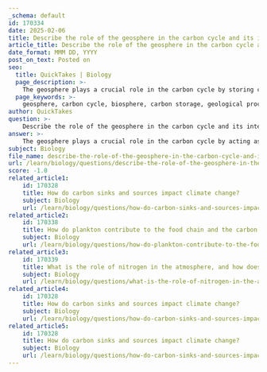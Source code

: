 ```yaml
---
_schema: default
id: 170334
date: 2025-02-06
title: Describe the role of the geosphere in the carbon cycle and its interaction with the biosphere.
article_title: Describe the role of the geosphere in the carbon cycle and its interaction with the biosphere.
date_format: MMM DD, YYYY
post_on_text: Posted on
seo:
  title: QuickTakes | Biology
  page_description: >-
    The geosphere plays a crucial role in the carbon cycle by storing carbon in rocks and sediments and interacting with the biosphere through processes like photosynthesis, decomposition, and nutrient cycling.
  page_keywords: >-
    geosphere, carbon cycle, biosphere, carbon storage, geological processes, photosynthesis, fossil fuels, weathering, erosion, soil carbon, nutrient cycling, carbon sinks, organic matter, CO2, decomposition, ecosystem health
author: QuickTakes
question: >-
    Describe the role of the geosphere in the carbon cycle and its interaction with the biosphere.
answer: >-
    The geosphere plays a crucial role in the carbon cycle by acting as both a carbon reservoir and a source of carbon through various geological processes. It encompasses the solid Earth, including the crust and the interior, and interacts with other spheres—namely the biosphere, atmosphere, and hydrosphere—through several mechanisms.\n\n### Role of the Geosphere in the Carbon Cycle\n\n1. **Carbon Storage**: The geosphere stores carbon in various forms, primarily in rocks and sediments. Carbon can be found in fossil fuels (coal, oil, and natural gas), limestone, and organic-rich shales. These geological formations can sequester carbon for millions of years, effectively removing it from the active carbon cycle.\n\n2. **Weathering and Erosion**: Weathering of rocks releases carbon dioxide (CO2) into the atmosphere. For example, when carbonates weather, they can release CO2, which can then be utilized by plants during photosynthesis. Erosion can also transport carbon-rich sediments to oceans, where they can contribute to marine carbon sinks.\n\n3. **Geological Processes**: Over geological timescales, processes such as volcanic eruptions can release stored carbon back into the atmosphere. This can significantly impact atmospheric CO2 levels and, consequently, climate.\n\n4. **Formation of Fossil Fuels**: The geosphere is involved in the formation of fossil fuels through the decomposition of organic matter under heat and pressure over millions of years. This process captures carbon in a form that can be released back into the atmosphere when these fuels are burned.\n\n### Interaction with the Biosphere\n\nThe interaction between the geosphere and the biosphere is vital for the carbon cycle:\n\n- **Photosynthesis**: Plants in the biosphere absorb CO2 from the atmosphere, which is partly derived from geological processes. Through photosynthesis, they convert this carbon into organic matter, thus integrating it into the biosphere.\n\n- **Decomposition**: When organisms die, their carbon-rich bodies are broken down by decomposers in the soil (part of the geosphere). This process releases carbon back into the atmosphere as CO2 or into the soil as organic matter, which can be utilized by plants.\n\n- **Soil Carbon Storage**: The geosphere provides the substrate (soil) where plants grow. Healthy soils can store significant amounts of carbon, contributing to the overall carbon balance of the ecosystem.\n\n- **Nutrient Cycling**: The geosphere also contributes to nutrient cycling, which supports plant growth. Healthy plant communities enhance carbon uptake through photosynthesis, further linking the geosphere and biosphere.\n\nIn summary, the geosphere is integral to the carbon cycle, serving as a long-term carbon reservoir and interacting dynamically with the biosphere through processes that facilitate carbon exchange. Understanding these interactions is essential for comprehending ecosystem health and the impacts of human activities on the carbon cycle.
subject: Biology
file_name: describe-the-role-of-the-geosphere-in-the-carbon-cycle-and-its-interaction-with-the-biosphere.md
url: /learn/biology/questions/describe-the-role-of-the-geosphere-in-the-carbon-cycle-and-its-interaction-with-the-biosphere
score: -1.0
related_article1:
    id: 170328
    title: How do carbon sinks and sources impact climate change?
    subject: Biology
    url: /learn/biology/questions/how-do-carbon-sinks-and-sources-impact-climate-change
related_article2:
    id: 170338
    title: How do plankton contribute to the food chain and the carbon cycle?
    subject: Biology
    url: /learn/biology/questions/how-do-plankton-contribute-to-the-food-chain-and-the-carbon-cycle
related_article3:
    id: 170339
    title: What is the role of nitrogen in the atmosphere, and how does it interact with the carbon cycle?
    subject: Biology
    url: /learn/biology/questions/what-is-the-role-of-nitrogen-in-the-atmosphere-and-how-does-it-interact-with-the-carbon-cycle
related_article4:
    id: 170328
    title: How do carbon sinks and sources impact climate change?
    subject: Biology
    url: /learn/biology/questions/how-do-carbon-sinks-and-sources-impact-climate-change
related_article5:
    id: 170328
    title: How do carbon sinks and sources impact climate change?
    subject: Biology
    url: /learn/biology/questions/how-do-carbon-sinks-and-sources-impact-climate-change
---
```


&nbsp;